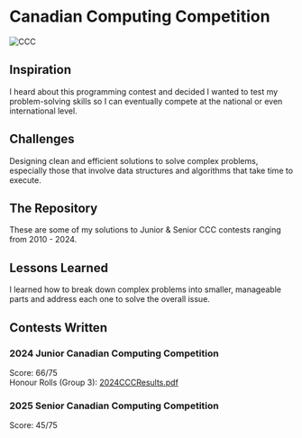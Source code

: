 # Canadian Computing Competition

![CCC](https://github.com/user-attachments/assets/daf86fb2-7301-4772-83d7-2856e1aea159)

## Inspiration

I heard about this programming contest and decided I wanted to test my problem-solving skills so I can eventually compete at the national or even international level.

## Challenges

Designing clean and efficient solutions to solve complex problems, especially those that involve data structures and algorithms that take time to execute.

## The Repository

These are some of my solutions to Junior & Senior CCC contests ranging from 2010 - 2024.

## Lessons Learned

I learned how to break down complex problems into smaller, manageable parts and address each one to solve the overall issue.

## Contests Written

### 2024 Junior Canadian Computing Competition

Score: 66/75 \
Honour Rolls (Group 3): 
[2024CCCResults.pdf](https://cemc.uwaterloo.ca/sites/default/files/documents/2024/2024CCCResults.pdf)

### 2025 Senior Canadian Computing Competition

Score: 45/75
